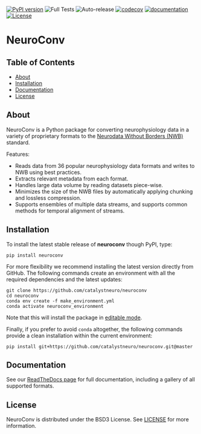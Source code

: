 [![PyPI version](https://badge.fury.io/py/neuroconv.svg)](https://badge.fury.io/py/neuroconv.svg)
![Full Tests](https://github.com/catalystneuro/neuroconv/actions/workflows/testing.yml/badge.svg)
![Auto-release](https://github.com/catalystneuro/neuroconv/actions/workflows/auto-publish.yml/badge.svg)
[![codecov](https://codecov.io/github/catalystneuro/neuroconv/coverage.svg?branch=main)](https://codecov.io/github/catalystneuro/neuroconv?branch=main)
[![documentation](https://readthedocs.org/projects/neuroconv/badge/?version=main)](https://neuroconv.readthedocs.io/en/main/)
[![License](https://img.shields.io/pypi/l/neuroconv.svg)](https://github.com/catalystneuro/neuroconv/license.txt)

# NeuroConv



<!-- TABLE OF CONTENTS -->

## Table of Contents

- [About](#about)
- [Installation](#installation)
- [Documentation](#documentation)
- [License](#license)

## About

NeuroConv is a Python package for converting neurophysiology data in a variety of proprietary formats to the [Neurodata Without Borders (NWB)](http://nwb.org) standard.

Features:

* Reads data from 36 popular neurophysiology data formats and writes to NWB using best practices.
* Extracts relevant metadata from each format.
* Handles large data volume by reading datasets piece-wise.
* Minimizes the size of the NWB files by automatically applying chunking and lossless compression.
* Supports ensembles of multiple data streams, and supports common methods for temporal alignment of streams.

## Installation
To install the latest stable release of **neuroconv** though PyPI, type:
```shell
pip install neuroconv
```

For more flexibility we recommend installing the latest version directly from GitHub. The following commands create an environment with all the required dependencies and the latest updates:

```shell
git clone https://github.com/catalystneuro/neuroconv
cd neuroconv
conda env create -f make_environment.yml
conda activate neuroconv_environment
```
Note that this will install the package in [editable mode](https://pip.pypa.io/en/stable/cli/pip_install/#editable-installs).

Finally, if you prefer to avoid `conda` altogether, the following commands provide a clean installation within the current environment:
```shell
pip install git+https://github.com/catalystneuro/neuroconv.git@master
```

## Documentation
See our [ReadTheDocs page](https://neuroconv.readthedocs.io/en/main/) for full documentation, including a gallery of all supported formats.

## License
NeuroConv is distributed under the BSD3 License. See [LICENSE](https://github.com/catalystneuro/neuroconv/blob/main/LICENSE) for more information.

